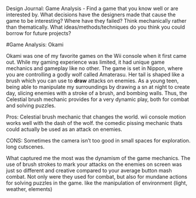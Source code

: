 Design Journal: Game Analysis - Find a game that you know well or are interested by. What decisions have the designers made that cause the game to be interesting? Where have they failed? Think mechanically rather than thematically. What ideas/methods/techniques do you think you could borrow for future projects?

#Game Analysis: Okami

Okami was one of my favorite games on the Wii console when it first came out. While my gaming experience was limited, it had unique game mechanics and gameplay like no other. 
The game is set in Nippon, where you are controlling a godly wolf called Amaterasu. Her tail is shaped like a brush which you can use to **draw** attacks on enemies. As a young teen, being able to manipulate my surroundings by drawing a sn at night to create day, slicing enemies with a stroke of a brush, and bombing walls. Thus, the Celestial brush mechanic provides for a very dynamic play, both for combat and solving puzzles.


Pros:
Celestial brush mechanic that changes the world.
wii console motion works well with the dash of the wolf.
the comedic pissing mechanic thats could actually be used as an attack on enemies.

CONS:
Sometimes the camera isn’t too good in small spaces for exploration.
long cutscenes.

What captured me the most was the dynamism of the game mechanics. The use of brush strokes to mark your attacks on the enemies on screen was just so different and creative compared to your average button mash combat. Not only were they used for combat, but also for mundane actions for solving puzzles in the game. like the manipulation of environment (light, weather, elements) 
